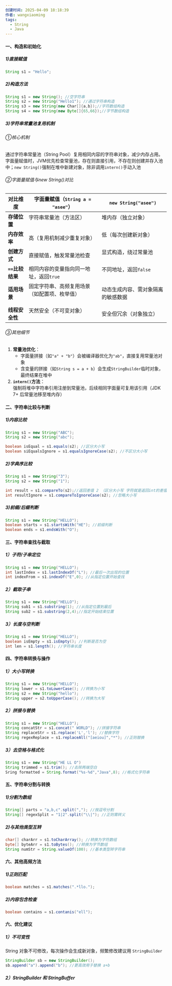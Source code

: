 ```yaml
---
创建时间: 2025-04-09 18:18:39
作者: wangxiaoming
tags:
  - String
  - Java
---
```

#### 一、构造和初始化
##### 1)直接赋值
```java
String s1 = "Hello";
```
##### 2)构造方法
```java
String s1 = new String(); //空字符串
String s2 = new String("Hello1"); //通过字符串构造
String s3 = new String(new Char[]{a,b});//字符数组构造
String s4 = new String(new Byte[]{65,66});//字节数组构造
```
##### 3)字符串常量池复用机制

###### ①核心机制​
通过字符串常量池（String Pool）复用相同内容的字符串对象，减少内存占用。字面量赋值时，JVM优先检查常量池，存在则直接引用，不存在则创建并存入池中；`new String()`强制在堆中新建对象，除非调用`intern()`手动入池

###### ②字面量赋值与new String()对比
| ​**对比维度**​     | ​**字面量赋值（`String a = "asee"`）​**​ | ​**`new String("asee")`**​ |
| -------------- | --------------------------------- | -------------------------- |
| ​**存储位置**​     | 字符串常量池（方法区）<br><br>               | 堆内存（独立对象）<br><br>          |
| ​**内存效率**​     | 高（复用机制减少重复对象）<br>                 | 低（每次创建新对象）<br><br>         |
| ​**创建方式**​     | 直接赋值，触发常量池检查<br>                  | 显式构造，绕过常量池<br><br>         |
| ​**`==`比较结果**​ | 相同内容的变量指向同一地址，返回`true`<br>        | 不同地址，返回`false`<br><br>     |
| ​**适用场景**​     | 固定字符串、高频复用场景（如配置项、枚举值）<br><br>    | 动态生成内容、需对象隔离的敏感数据<br>      |
| ​**线程安全性**​    | 天然安全（不可变对象）<br><br>               | 安全但冗余（对象独立）                |
###### ③其他细节
1. ​**常量池优化**​：
    - 字面量拼接（如`"a" + "b"`）会被编译器优化为`"ab"`，直接复用常量池对象
    - 含变量的拼接（如`String s = a + b`）会生成`StringBuilder`临时对象，最终结果在堆中
2. ​**`intern()`方法**​：  
    强制将堆中字符串引用注册到常量池，后续相同字面量可复用该引用（JDK 7+ 后常量池移至堆内存）

#### 二、字符串比较与判断
##### 1)内容比较
```java
String s1 = new String("ABC");
String s2 = new String("abc");

boolean isEqual = s1.equals(s2); //区分大小写
boolean siEqualsIgnore = s1.equalsIgnoreCase(s2); //不区分大小写
```
##### 2)字典序比较
```java
String s1 = new String("3");
String s2 = new String("1");

int result = s1.compareTo(s2);//返回差值 2 （区分大小写 字符就是返回int的差值）
int resultIgnore = s1.compareToIgnoreCase(s2); //忽略大小写
```
##### 3)前缀/后缀判断
```java
String s1 = new String("HELLO");
boolean starts = s1.startsWith("HE"); //前缀判断
boolean ends = s1.endsWith("O");
```

#### 三、字符串查找与截取
##### 1）子符/子串定位
```java
String s1 = new String("HELLO");
int lastIndex = s1.lastIndexOf("L"); //最后一次出现的位置
int indexFrom = s1.indexOf("E",0); //从指定位置开始查找
```
##### 2）截取子串
```java
String s1 = new String("HELLO");
String sub1 = s1.substring(1); //从指定位置到最后
String sub2 = s1.substring(2,4);//指定开始结束位置
```

##### 3）长度与空判断
```java
String s1 = new String("HELLO");
boolean isEmpty = s1.isEmpty(); //判断是否为空
int len = s1.length(); //字符串长度
```

#### 四、字符串转换与操作
##### 1）大小写转换
```java
String s1 = new String("HELLO");
String lower = s1.toLowerCase(); //转换为小写
String s2 = new String("hello");
String upper = s2.toUpperCase(); //转换为大写
```

##### 2）拼接与替换
```java
String s1 = new String("HELLO");
String concatStr = s1.concat(" WORLD"); //拼接字符串
String replaceStr = s1.replace('L','l'); //替换字符
String regexReplace = s1.replaceAll("[aeiou]","*"); //正则替换
```

##### 3）去空格与格式化
```java
String s1 = new String("HE LL O")
String trimmed = s1.trim(); //去除两端空白
Sring formatted = String.format("%s-%d","Java",8); //格式化字符串
```

#### 五、字符串分割与转换
##### 1)分割为数组
```java
String[] parts = "a,b,c".split(","); //按逗号分割
String[] regexSplit = "1|2".split("\\|"); //正则需转义
```
##### 2)与其他类型互转
```java
char[] charArr = s1.toCharArray(); //转换为字符数组
byte[] byteArr = s1.toBytes(); //转换为字节数组
String numStr = String.valueOf(100); //基本类型转字符串
```
#### 六、其他高频方法
##### 1)正则匹配
```java
boolean matches = s1.matches(".*llo.");
```
##### 2)内容包含检查
```java
boolean contains = s1.contanis("ell"); 
```

#### 六、优化建议
##### 1）不可变性
String 对象不可修改，每次操作会生成新对象，频繁修改建议用 `StringBuilder`
```java
StringBuilder sb = new StringBuilder();
sb.append("a").append("b"); //更高效用于替换 a+b
```
##### 2）StringBuilder 和 StringBuffer 

